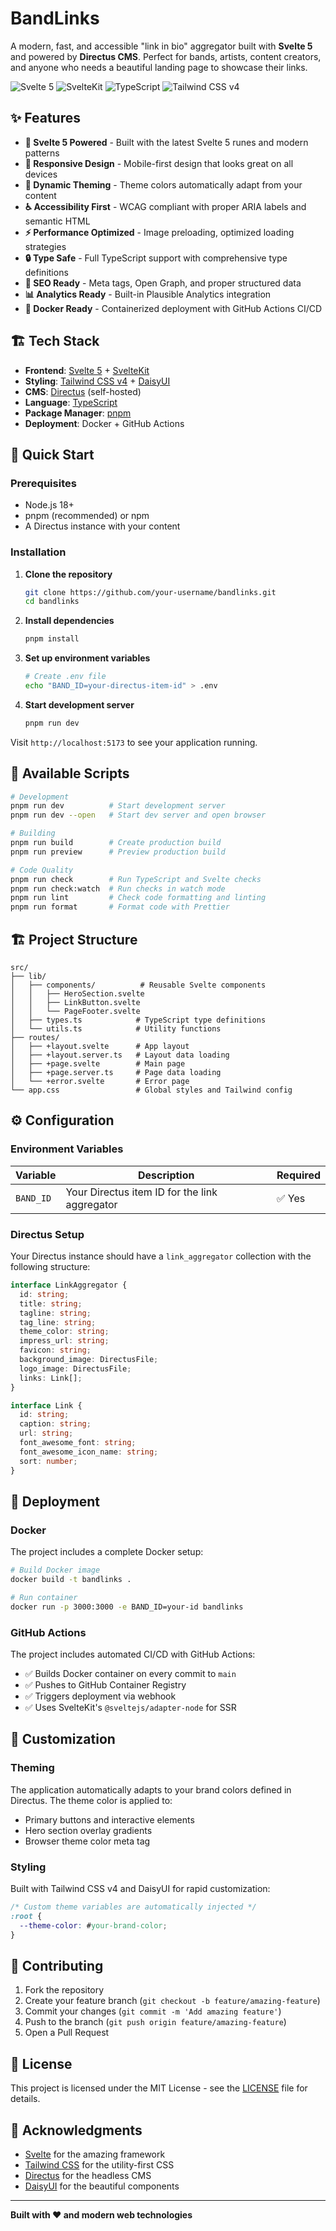 # BandLinks

A modern, fast, and accessible "link in bio" aggregator built with **Svelte 5** and powered by **Directus CMS**. Perfect for bands, artists, content creators, and anyone who needs a beautiful landing page to showcase their links.

![Svelte 5](https://img.shields.io/badge/Svelte-5.39.3-FF3E00?style=flat&logo=svelte&logoColor=white)
![SvelteKit](https://img.shields.io/badge/SvelteKit-2.42.2-FF3E00?style=flat&logo=svelte&logoColor=white)
![TypeScript](https://img.shields.io/badge/TypeScript-5.9.2-3178C6?style=flat&logo=typescript&logoColor=white)
![Tailwind CSS v4](https://img.shields.io/badge/Tailwind_CSS-4.1.13-38B2AC?style=flat&logo=tailwind-css&logoColor=white)

## ✨ Features

- **🚀 Svelte 5 Powered** - Built with the latest Svelte 5 runes and modern patterns
- **📱 Responsive Design** - Mobile-first design that looks great on all devices
- **🎨 Dynamic Theming** - Theme colors automatically adapt from your content
- **♿ Accessibility First** - WCAG compliant with proper ARIA labels and semantic HTML
- **⚡ Performance Optimized** - Image preloading, optimized loading strategies
- **🔒 Type Safe** - Full TypeScript support with comprehensive type definitions
- **🎯 SEO Ready** - Meta tags, Open Graph, and proper structured data
- **📊 Analytics Ready** - Built-in Plausible Analytics integration
- **🐳 Docker Ready** - Containerized deployment with GitHub Actions CI/CD

## 🏗️ Tech Stack

- **Frontend**: [Svelte 5](https://svelte.dev/) + [SvelteKit](https://kit.svelte.dev/)
- **Styling**: [Tailwind CSS v4](https://tailwindcss.com/) + [DaisyUI](https://daisyui.com/)
- **CMS**: [Directus](https://directus.io/) (self-hosted)
- **Language**: [TypeScript](https://www.typescriptlang.org/)
- **Package Manager**: [pnpm](https://pnpm.io/)
- **Deployment**: Docker + GitHub Actions

## 🚀 Quick Start

### Prerequisites

- Node.js 18+
- pnpm (recommended) or npm
- A Directus instance with your content

### Installation

1. **Clone the repository**
   ```bash
   git clone https://github.com/your-username/bandlinks.git
   cd bandlinks
   ```

2. **Install dependencies**
   ```bash
   pnpm install
   ```

3. **Set up environment variables**
   ```bash
   # Create .env file
   echo "BAND_ID=your-directus-item-id" > .env
   ```

4. **Start development server**
   ```bash
   pnpm run dev
   ```

Visit `http://localhost:5173` to see your application running.

## 📝 Available Scripts

```bash
# Development
pnpm run dev          # Start development server
pnpm run dev --open   # Start dev server and open browser

# Building
pnpm run build        # Create production build
pnpm run preview      # Preview production build

# Code Quality
pnpm run check        # Run TypeScript and Svelte checks
pnpm run check:watch  # Run checks in watch mode
pnpm run lint         # Check code formatting and linting
pnpm run format       # Format code with Prettier
```

## 🏗️ Project Structure

```
src/
├── lib/
│   ├── components/          # Reusable Svelte components
│   │   ├── HeroSection.svelte
│   │   ├── LinkButton.svelte
│   │   └── PageFooter.svelte
│   ├── types.ts            # TypeScript type definitions
│   └── utils.ts            # Utility functions
├── routes/
│   ├── +layout.svelte      # App layout
│   ├── +layout.server.ts   # Layout data loading
│   ├── +page.svelte        # Main page
│   ├── +page.server.ts     # Page data loading
│   └── +error.svelte       # Error page
└── app.css                 # Global styles and Tailwind config
```

## ⚙️ Configuration

### Environment Variables

| Variable | Description | Required |
|----------|-------------|----------|
| `BAND_ID` | Your Directus item ID for the link aggregator | ✅ Yes |

### Directus Setup

Your Directus instance should have a `link_aggregator` collection with the following structure:

```typescript
interface LinkAggregator {
  id: string;
  title: string;
  tagline: string;
  tag_line: string;
  theme_color: string;
  impress_url: string;
  favicon: string;
  background_image: DirectusFile;
  logo_image: DirectusFile;
  links: Link[];
}

interface Link {
  id: string;
  caption: string;
  url: string;
  font_awesome_font: string;
  font_awesome_icon_name: string;
  sort: number;
}
```

## 🐳 Deployment

### Docker

The project includes a complete Docker setup:

```bash
# Build Docker image
docker build -t bandlinks .

# Run container
docker run -p 3000:3000 -e BAND_ID=your-id bandlinks
```

### GitHub Actions

The project includes automated CI/CD with GitHub Actions:

- ✅ Builds Docker container on every commit to `main`
- ✅ Pushes to GitHub Container Registry
- ✅ Triggers deployment via webhook
- ✅ Uses SvelteKit's `@sveltejs/adapter-node` for SSR

## 🎨 Customization

### Theming

The application automatically adapts to your brand colors defined in Directus. The theme color is applied to:

- Primary buttons and interactive elements
- Hero section overlay gradients
- Browser theme color meta tag

### Styling

Built with Tailwind CSS v4 and DaisyUI for rapid customization:

```css
/* Custom theme variables are automatically injected */
:root {
  --theme-color: #your-brand-color;
}
```

## 🤝 Contributing

1. Fork the repository
2. Create your feature branch (`git checkout -b feature/amazing-feature`)
3. Commit your changes (`git commit -m 'Add amazing feature'`)
4. Push to the branch (`git push origin feature/amazing-feature`)
5. Open a Pull Request

## 📄 License

This project is licensed under the MIT License - see the [LICENSE](LICENSE) file for details.

## 🙏 Acknowledgments

- [Svelte](https://svelte.dev/) for the amazing framework
- [Tailwind CSS](https://tailwindcss.com/) for the utility-first CSS
- [Directus](https://directus.io/) for the headless CMS
- [DaisyUI](https://daisyui.com/) for the beautiful components

---

**Built with ❤️ and modern web technologies**
